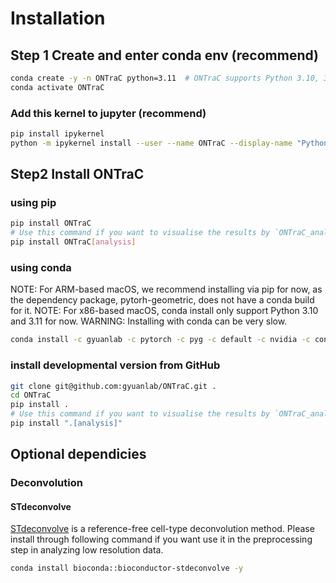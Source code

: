 # Installation

## Step 1 Create and enter conda env (recommend)

```sh
conda create -y -n ONTraC python=3.11  # ONTraC supports Python 3.10, 3.11, and 3.12 for now
conda activate ONTraC
```

### Add this kernel to jupyter (recommend)

```sh
pip install ipykernel
python -m ipykernel install --user --name ONTraC --display-name "Python 3.11 (ONTraC)"
```

## Step2 Install ONTraC

### using pip

```sh
pip install ONTraC
# Use this command if you want to visualise the results by `ONTraC_analysis`.
pip install ONTraC[analysis]
```

### using conda

NOTE: For ARM-based macOS, we recommend installing via pip for now, as the dependency package, pytorh-geometric, does not have a conda build for it.
NOTE: For x86-based macOS, conda install only support Python 3.10 and 3.11 for now.
WARNING: Installing with conda can be very slow.

```sh
conda install -c gyuanlab -c pytorch -c pyg -c default -c nvidia -c conda-forge ontrac
```

### install developmental version from GitHub

```sh
git clone git@github.com:gyuanlab/ONTraC.git .
cd ONTraC
pip install .
# Use this command if you want to visualise the results by `ONTraC_analysis`.
pip install ".[analysis]"
```

## Optional dependicies

### Deconvolution

#### STdeconvolve

[STdeconvolve](https://github.com/JEFworks-Lab/STdeconvolve) is a reference-free cell-type deconvolution method. Please install through following command if you want use it in the preprocessing step in analyzing low resolution data.

```sh
conda install bioconda::bioconductor-stdeconvolve -y
```
